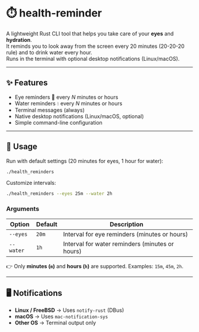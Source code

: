 # ⏱️ health-reminder

A lightweight Rust CLI tool that helps you take care of your **eyes** and **hydration**.  
It reminds you to look away from the screen every 20 minutes (20-20-20 rule) and to drink water every hour.  
Runs in the terminal with optional desktop notifications (Linux/macOS).

---

## ✨ Features

- Eye reminders 👀 every *N* minutes or hours
- Water reminders 💧 every *N* minutes or hours
- Terminal messages (always)
- Native desktop notifications (Linux/macOS, optional)
- Simple command-line configuration

---

## 🚀 Usage

Run with default settings (20 minutes for eyes, 1 hour for water):

```bash
./health_reminders
````

Customize intervals:

```bash
./health_reminders --eyes 25m --water 2h
```

### Arguments

| Option    | Default | Description                                     |
|-----------|---------|-------------------------------------------------|
| `--eyes`  | `20m`   | Interval for eye reminders (minutes or hours)   |
| `--water` | `1h`    | Interval for water reminders (minutes or hours) |

👉 Only **minutes (`m`)** and **hours (`h`)** are supported.
Examples: `15m`, `45m`, `2h`.

---

## 🖥️ Notifications

* **Linux / FreeBSD** → Uses `notify-rust` (DBus)
* **macOS** → Uses `mac-notification-sys`
* **Other OS** → Terminal output only

